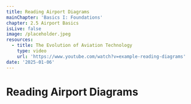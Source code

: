 ```yaml
---
title: Reading Airport Diagrams
mainChapter: 'Basics I: Foundations'
chapter: 2.5 Airport Basics
isLive: false
image: /placeholder.jpeg
resources:
  - title: The Evolution of Aviation Technology
    type: video
    url: 'https://www.youtube.com/watch?v=example-reading-diagrams'
date: '2025-01-06'
---
```


# Reading Airport Diagrams

